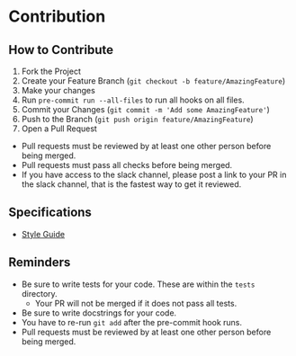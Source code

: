 # Contribution

## How to Contribute

1. Fork the Project
2. Create your Feature Branch (`git checkout -b feature/AmazingFeature`)
3. Make your changes
4. Run `pre-commit run --all-files` to run all hooks on all files.
5. Commit your Changes (`git commit -m 'Add some AmazingFeature'`)
6. Push to the Branch (`git push origin feature/AmazingFeature`)
7. Open a Pull Request

- Pull requests must be reviewed by at least one other person before being merged.
- Pull requests must pass all checks before being merged.
- If you have access to the slack channel, please post a link to your PR in the slack channel, that is the fastest way to get it reviewed.

## Specifications

* [Style Guide](style_guide.md)
## Reminders

* Be sure to write tests for your code. These are within the `tests` directory.
  * Your PR will not be merged if it does not pass all tests.
* Be sure to write docstrings for your code. 
* You have to re-run `git add` after the pre-commit hook runs.
* Pull requests must be reviewed by at least one other person before being merged.